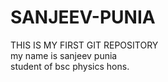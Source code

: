 # SANJEEV-PUNIA
THIS IS MY FIRST GIT REPOSITORY
<br>
my name is sanjeev punia
<br>
student of bsc physics hons.
